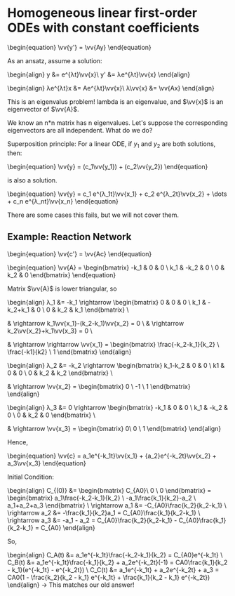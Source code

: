 # Homogeneous linear first-order ODEs with constant coefficients

\begin{equation}
\vv{y'} = \vv{Ay}
\end{equation}

As an ansatz, assume a solution: 

\begin{align}
y &= e^{λt}\vv{x}\\
y' &= λe^{λt}\vv{x}
\end{align}

\begin{align}
λe^{λt}x &= Ae^{λt}\vv{x}\\
λ\vv{x} &= \vv{Ax}
\end{align}

This is an eigenvalus problem! lambda is an eigenvalue, and $\vv{x}$ is an eigenvector of $\vv{A}$.


We know an n*n matrix has n eigenvalues. Let's suppose the corresponding eigenvectors are all independent. What do we do?


Superposition principle: For a linear ODE, if $y_1$ and $y_2$ are both solutions, then:


\begin{equation}
\vv{y} = (c_1\vv{y_1}) + (c_2\vv{y_2}) 
\end{equation}

is also a solution.

\begin{equation}
\vv{y} = c_1 e^{λ_1t}\vv{x_1} + c_2 e^{λ_2t}\vv{x_2} + \dots + c_n e^{λ_nt}\vv{x_n}
\end{equation}


There are some cases this fails, but we will not cover them.



## Example: Reaction Network

\begin{equation}
\vv{c'} = \vv{Ac}
\end{equation}

\begin{equation}
\vv{A} =  \begin{bmatrix}  -k_1 & 0 & 0 \\
 k_1 & -k_2 & 0 \\
0 & k_2 & 0 
\end{bmatrix}
\end{equation}

Matrix $\vv{A}$ is lower triangular, so

\begin{align}
λ_1 &= -k_1  \rightarrow  \begin{bmatrix} 0 & 0 & 0 \\ 
k_1 & -k_2+k_1 & 0 \\
 0 & k_2 & k_1 \end{bmatrix} \\

& \rightarrow  k_1\vv{x_1}-(k_2-k_1)\vv{x_2} = 0 \\
& \rightarrow  k_2\vv{x_2}+k_1\vv{x_3} = 0 \\

& \rightarrow \rightarrow  \vv{x_1} = \begin{bmatrix} \frac{-k_2-k_1}{k_2} \\ 
\frac{-k1}{k2} \\ 
1 \end{bmatrix}
\end{align}


\begin{align}
λ_2 &= -k_2 \rightarrow  \begin{bmatrix} k_1-k_2 & 0 & 0 \\
k1 & 0 & 0 \\
0 & k_2 & k_2  \end{bmatrix} \\

& \rightarrow \vv{x_2} = \begin{bmatrix} 0 \\
-1 \\
1 \end{bmatrix}  
\end{align}


\begin{align}
λ_3 &= 0 \rightarrow  \begin{bmatrix} -k_1 & 0 & 0 \\
k_1 & -k_2 & 0 \\
0 & k_2 & 0 \end{bmatrix} \\

& \rightarrow \vv{x_3} = \begin{bmatrix} 0\\
0 \\
1 \end{bmatrix} 
\end{align}

Hence,

\begin{equation}
\vv{c} = a_1e^{-k_1t}\vv{x_1} + {a_2}e^{-k_2t}\vv{x_2} + a_3\vv{x_3}
\end{equation}

Initial Condition:

\begin{align}
C_{(0)} &= \begin{bmatrix} C_{A0}\\
0 \\
0 \end{bmatrix} = \begin{bmatrix} a_1\frac{-k_2-k_1}{k_2} \\
 -a_1\frac{k_1}{k_2}-a_2 \\
a_1+a_2+a_3 \end{bmatrix} \\
\rightarrow  a_1 &= -C_{A0}\frac{k_2}{k_2-k_1}  \\
\rightarrow  a_2 &= -\frac{k_1}{k_2}a_1 = C_{A0}\frac{k_1}{k_2-k_1} \\
\rightarrow  a_3 &= -a_1 - a_2 = C_{A0}\frac{k_2}{k_2-k_1} - C_{A0}\frac{k_1}{k_2-k_1} = C_{A0} 
\end{align}

So,

\begin{align}
C_A(t) &= a_1e^{-k_1t}\frac{-k_2-k_1}{k_2} = C_{A0}e^{-k_1t}  \\
C_B(t) &= a_1e^{-k_1t}\frac{-k_1}{k_2} + a_2e^{-k_2t}(-1) = CA0\frac{k_1}{k_2 - k_1}(e^{-k_1t} - e^{-k_2t}) \\
C_C(t) &= a_1e^{-k_1t} + a_2e^{-k_2t} + a_3 = CA0(1 - \frac{k_2}{k_2 - k_1} e^{-k_1t} + \frac{k_1}{k_2 - k_1} e^{-k_2t})
\end{align}
$\rightarrow$ This matches our old answer!

